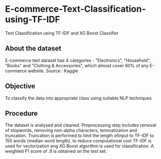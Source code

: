 # E-commerce-Text-Classification-using-TF-IDF
Text Classification using TF-IDF and XG Boost Classifier

## About the dataset
E-commerce text dataset has 4 categories - "Electronics", "Household", "Books" and "Clothing & Accessories", which almost cover 80% of any E-commerce website.
Source : Kaggle

## Objective
  To classify the data into appropriate class using suitable NLP techniques
  
## Procedure
   The dataset is analysed and cleaned. Proprocessing step includes removal of stopwords, removing non-alpha characters, lemmatization and truncation. Truncation is performed to limit the length ofinput to TF-IDF to 150 words (median word length), to reduce computational cost TF-IDF is used for vectorization ang XG Boost algorithm is used for classification. A weighted F1 score of .9 is obtained on the test set. 
   

